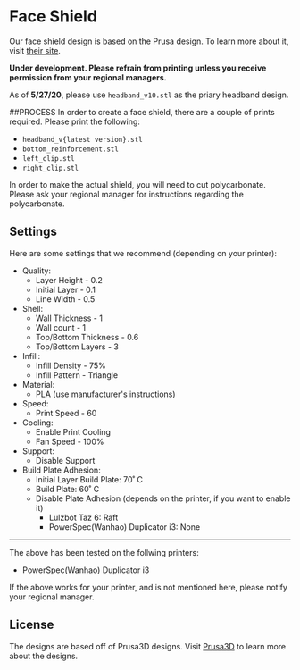# Face Shield

Our face shield design is based on the Prusa design. To learn more about it, visit [their site](https://www.prusaprinters.org/prints/27950-prusa-face-shield-us-version).

**Under development. Please refrain from printing unless you receive permission from your regional managers.**

As of **5/27/20**, please use `headband_v10.stl` as the priary headband design.

##PROCESS
In order to create a face shield, there are a couple of prints required. Please print the following:

* `headband_v{latest version}.stl`
* `bottom_reinforcement.stl`
* `left_clip.stl`
* `right_clip.stl`

In order to make the actual shield, you will need to cut polycarbonate. Please ask your regional manager for instructions regarding the polycarbonate.

## Settings
Here are some settings that we recommend (depending on your printer):

* Quality:
	*    Layer Height - 0.2
	*    Initial Layer - 0.1
	*    Line Width - 0.5
* Shell:
	*    Wall Thickness - 1
	*    Wall count - 1
	*    Top/Bottom Thickness - 0.6
	*    Top/Bottom Layers - 3
* Infill:
	*    Infill Density - 75%
	*    Infill Pattern - Triangle
* Material:
	*    PLA (use manufacturer's instructions)
* Speed:
	*    Print Speed - 60
* Cooling:
	*    Enable Print Cooling
	*    Fan Speed - 100%
* Support:
	*    Disable Support
* Build Plate Adhesion:
	*	Initial Layer Build Plate: 70˚ C
	* 	Build Plate: 60˚ C
	*  Disable Plate Adhesion (depends on the printer, if you want to enable it)
		* Lulzbot Taz 6: Raft
		* PowerSpec(Wanhao) Duplicator i3: None

---
The above has been tested on the follwing printers:

* PowerSpec(Wanhao) Duplicator i3 

If the above works for your printer, and is not mentioned here, please notify your regional manager.

## License
The designs are based off of Prusa3D designs. Visit [Prusa3D](https://www.prusa3d.com/) to learn more about the designs. 
